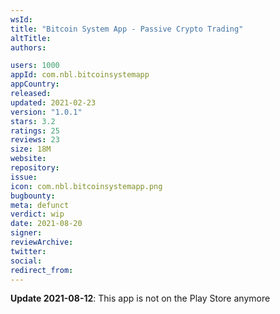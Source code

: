 ```yaml
---
wsId: 
title: "Bitcoin System App - Passive Crypto Trading"
altTitle: 
authors:

users: 1000
appId: com.nbl.bitcoinsystemapp
appCountry: 
released: 
updated: 2021-02-23
version: "1.0.1"
stars: 3.2
ratings: 25
reviews: 23
size: 18M
website: 
repository: 
issue: 
icon: com.nbl.bitcoinsystemapp.png
bugbounty: 
meta: defunct
verdict: wip
date: 2021-08-20
signer: 
reviewArchive:
twitter: 
social:
redirect_from:
---
```


**Update 2021-08-12**: This app is not on the Play Store anymore
